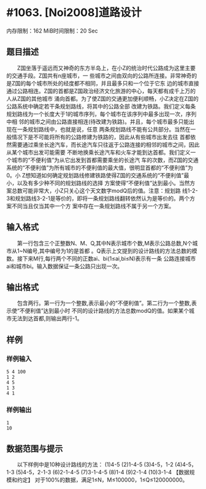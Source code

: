 # #1063. [Noi2008]道路设计

内存限制：162 MiB时间限制：20 Sec

## 题目描述

　　Z国坐落于遥远而又神奇的东方半岛上，在小Z的统治时代公路成为这里主要的交通手段。Z国共有n座城市，一
些城市之间由双向的公路所连接。非常神奇的是Z国的每个城市所处的经度都不相同，并且最多只和一个位于它东
边的城市直接通过公路相连。Z国的首都是Z国政治经济文化旅游的中心，每天都有成千上万的人从Z国的其他城市
涌向首都。为了使Z国的交通更加便利顺畅，小Z决定在Z国的公路系统中确定若干条规划路线，将其中的公路全部
改建为铁路。我们定义每条规划路线为一个长度大于1的城市序列，每个城市在该序列中最多出现一次，序列中相
邻的城市之间由公路直接相连(待改建为铁路)。并且，每个城市最多只能出现在一条规划路线中，也就是说，任意
两条规划路线不能有公共部分。当然在一般情况下是不可能将所有的公路修建为铁路的，因此从有些城市出发去往
首都依然需要通过乘坐长途汽车，而长途汽车只往返于公路连接的相邻的城市之间，因此从某个城市出发可能需要
不断地换乘长途汽车和火车才能到达首都。我们定义一个城市的&ldquo;不便利值&rdquo;为从它出发到首都需要乘坐的长途汽
车的次数，而Z国的交通系统的&ldquo;不便利值&rdquo;为所有城市的不便利值的最大值，很明显首都的&ldquo;不便利值&rdquo;为0。小
Z想知道如何确定规划路线修建铁路使得Z国的交通系统的&ldquo;不便利值&rdquo;最小，以及有多少种不同的规划路线的选择
方案使得&ldquo;不便利值&rdquo;达到最小。当然方案总数可能非常大，小Z只关心这个天文数字modQ后的值。注意：规划路
线1-2-3和规划路线3-2-1是等价的，即将一条规划路线翻转依然认为是等价的。两个方案不同当且仅当其中一个方
案中存在一条规划路线不属于另一个方案。

## 输入格式

　　第一行包含三个正整数N、M、Q,其中N表示城市个数,M表示公路总数,N个城市从1~N编号,其中编号为1的是首都
。Q表示上文提到的设计路线的方法总数的模数。接下来M行,每行两个不同的正数ai、bi(1&le;ai,bi&le;N)表示有一条
公路连接城市ai和城市bi。输入数据保证一条公路只出现一次。

## 输出格式

　　包含两行。第一行为一个整数,表示最小的&ldquo;不便利值&rdquo;。第二行为一个整数,表示使&ldquo;不便利值&rdquo;达到最小时
不同的设计路线的方法总数modQ的值。如果某个城市无法到达首都,则输出两行-1。

## 样例

### 样例输入

    
    5 4 100
    1 2
    4 5
    1 3
    4 1
    

### 样例输出

    
    1
    10
    

## 数据范围与提示

　　以下样例中是10种设计路线的方法：
(1)4-5
(2)1-4-5
(3)4-5，1-2
(4)4-5，1-3
(5)4-5，2-1-3
(6)2-1-4-5
(7)3-1-4-5
(8)1-4
(9)2-1-4
(10)3-1-4
【数据规模和约定】
对于100%的数据，满足1&le;N，M&le;100000，1&le;Q&le;120000000。
